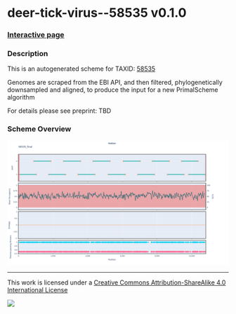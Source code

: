 # deer-tick-virus--58535 v0.1.0

### [Interactive page](https://chrisgkent.github.io/schemes/deer-tick-virus--58535-1000-v0.1.0)

### Description

This is an autogenerated scheme for TAXID: [58535](https://www.ncbi.nlm.nih.gov/Taxonomy/Browser/wwwtax.cgi?mode=Info&id=58535&lvl=3&lin=f&keep=1&srchmode=1&unlock)

Genomes are scraped from the EBI API, and then filtered, phylogenetically downsampled and aligned, to produce the input for a new PrimalScheme algorithm

For details please see preprint: TBD

### Scheme Overview

![Alt text](work/58535_final.png '58535_final.png')

------------------------------------------------------------------------

This work is licensed under a [Creative Commons Attribution-ShareAlike 4.0 International License](http://creativecommons.org/licenses/by-sa/4.0/) 

![](https://i.creativecommons.org/l/by-sa/4.0/88x31.png)